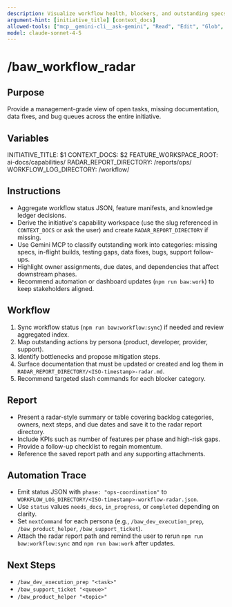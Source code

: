 ```yaml
---
description: Visualize workflow health, blockers, and outstanding specs across personas
argument-hint: [initiative_title] [context_docs]
allowed-tools: ["mcp__gemini-cli__ask-gemini", "Read", "Edit", "Glob", "Grep", "MultiEdit", "Bash"]
model: claude-sonnet-4-5
---
```


# /baw_workflow_radar

## Purpose
Provide a management-grade view of open tasks, missing documentation, data fixes, and bug queues across the entire initiative.

## Variables
INITIATIVE_TITLE: $1
CONTEXT_DOCS: $2
FEATURE_WORKSPACE_ROOT: ai-docs/capabilities/
RADAR_REPORT_DIRECTORY: <feature-workspace>/reports/ops/
WORKFLOW_LOG_DIRECTORY: <feature-workspace>/workflow/

## Instructions
- Aggregate workflow status JSON, feature manifests, and knowledge ledger decisions.
- Derive the initiative's capability workspace (use the slug referenced in `CONTEXT_DOCS` or ask the user) and create `RADAR_REPORT_DIRECTORY` if missing.
- Use Gemini MCP to classify outstanding work into categories: missing specs, in-flight builds, testing gaps, data fixes, bugs, support follow-ups.
- Highlight owner assignments, due dates, and dependencies that affect downstream phases.
- Recommend automation or dashboard updates (`npm run baw:work`) to keep stakeholders aligned.

## Workflow
1. Sync workflow status (`npm run baw:workflow:sync`) if needed and review aggregated index.
2. Map outstanding actions by persona (product, developer, provider, support).
3. Identify bottlenecks and propose mitigation steps.
4. Surface documentation that must be updated or created and log them in `RADAR_REPORT_DIRECTORY/<ISO-timestamp>-radar.md`.
5. Recommend targeted slash commands for each blocker category.

## Report
- Present a radar-style summary or table covering backlog categories, owners, next steps, and due dates and save it to the radar report directory.
- Include KPIs such as number of features per phase and high-risk gaps.
- Provide a follow-up checklist to regain momentum.
- Reference the saved report path and any supporting attachments.

## Automation Trace
- Emit status JSON with `phase: "ops-coordination"` to `WORKFLOW_LOG_DIRECTORY/<ISO-timestamp>-workflow-radar.json`.
- Use `status` values `needs_docs`, `in_progress`, or `completed` depending on clarity.
- Set `nextCommand` for each persona (e.g., `/baw_dev_execution_prep`, `/baw_product_helper`, `/baw_support_ticket`).
- Attach the radar report path and remind the user to rerun `npm run baw:workflow:sync` and `npm run baw:work` after updates.

## Next Steps
- `/baw_dev_execution_prep "<task>"`
- `/baw_support_ticket "<queue>"`
- `/baw_product_helper "<topic>"`
